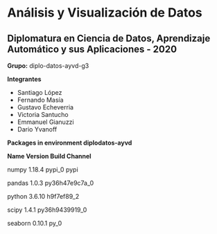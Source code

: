 # Análisis y Visualización de Datos

## Diplomatura en Ciencia de Datos, Aprendizaje Automático y sus Aplicaciones - 2020

**Grupo:** diplo-datos-ayvd-g3

**Integrantes**
   - Santiago López
   - Fernando Masía
   - Gustavo Echeverria
   - Victoria Santucho
   - Emmanuel Gianuzzi
   - Dario Yvanoff

**Packages in environment diplodatos-ayvd**

**Name                    Version                   Build  Channel**

numpy                     1.18.4                   pypi_0    pypi

pandas                    1.0.3            py36h47e9c7a_0

python                    3.6.10               h9f7ef89_2

scipy                     1.4.1            py36h9439919_0

seaborn                   0.10.1                     py_0
